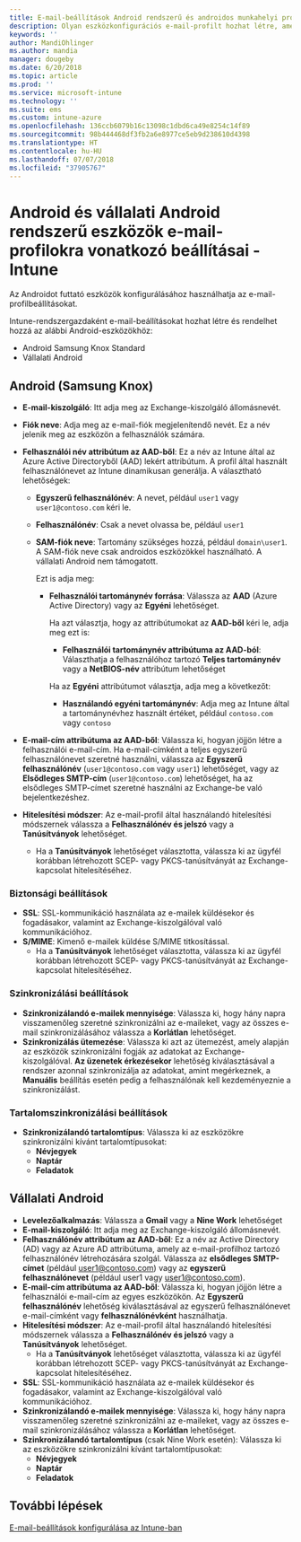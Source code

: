 ```yaml
---
title: E-mail-beállítások Android rendszerű és androidos munkahelyi profilos eszközökhöz a Microsoft Intune-ban – Azure | Microsoft Docs
description: Olyan eszközkonfigurációs e-mail-profilt hozhat létre, amely az Exchange-kiszolgálót használja, és a tulajdonságokat az Azure Active Directoryból olvassa be. Engedélyezheti az SSL-t, tanúsítványok vagy felhasználónév és jelszó használatával hitelesítheti a felhasználókat, valamint szinkronizálhatja az e-maileket az androidos és androidos munkahelyi profilt használó eszközökön a Microsoft Intune használatával.
keywords: ''
author: MandiOhlinger
ms.author: mandia
manager: dougeby
ms.date: 6/20/2018
ms.topic: article
ms.prod: ''
ms.service: microsoft-intune
ms.technology: ''
ms.suite: ems
ms.custom: intune-azure
ms.openlocfilehash: 136ccb6079b16c13098c1dbd6ca49e8254c14f89
ms.sourcegitcommit: 98b444468df3fb2a6e8977ce5eb9d238610d4398
ms.translationtype: HT
ms.contentlocale: hu-HU
ms.lasthandoff: 07/07/2018
ms.locfileid: "37905767"
---
```

# <a name="email-profile-settings-for-devices-running-android-and-android-enterprise---intune"></a>Android és vállalati Android rendszerű eszközök e-mail-profilokra vonatkozó beállításai - Intune

Az Androidot futtató eszközök konfigurálásához használhatja az e-mail-profilbeállításokat.

Intune-rendszergazdaként e-mail-beállításokat hozhat létre és rendelhet hozzá az alábbi Android-eszközökhöz:

- Android Samsung Knox Standard
- Vállalati Android

## <a name="android-samsung-knox"></a>Android (Samsung Knox)

- **E-mail-kiszolgáló**: Itt adja meg az Exchange-kiszolgáló állomásnevét.
- **Fiók neve**: Adja meg az e-mail-fiók megjelenítendő nevét. Ez a név jelenik meg az eszközön a felhasználók számára.
- **Felhasználói név attribútum az AAD-ből**: Ez a név az Intune által az Azure Active Directoryből (AAD) lekért attribútum. A profil által használt felhasználónevet az Intune dinamikusan generálja. A választható lehetőségek:
  - **Egyszerű felhasználónév**: A nevet, például `user1` vagy `user1@contoso.com` kéri le.
  - **Felhasználónév**: Csak a nevet olvassa be, például `user1`
  - **SAM-fiók neve**: Tartomány szükséges hozzá, például `domain\user1`. A SAM-fiók neve csak androidos eszközökkel használható. A vállalati Android nem támogatott.

    Ezt is adja meg:  
    - **Felhasználói tartománynév forrása**: Válassza az **AAD** (Azure Active Directory) vagy az **Egyéni** lehetőséget.

      Ha azt választja, hogy az attribútumokat az **AAD-ből** kéri le, adja meg ezt is:
      - **Felhasználói tartománynév attribútuma az AAD-ból**: Választhatja a felhasználóhoz tartozó **Teljes tartománynév** vagy a **NetBIOS-név** attribútum lehetőséget

      Ha az **Egyéni** attribútumot választja, adja meg a következőt:
      - **Használandó egyéni tartománynév**: Adja meg az Intune által a tartománynévhez használt értéket, például `contoso.com` vagy `contoso`

- **E-mail-cím attribútuma az AAD-ből**: Válassza ki, hogyan jöjjön létre a felhasználói e-mail-cím. Ha e-mail-címként a teljes egyszerű felhasználónevet szeretné használni, válassza az **Egyszerű felhasználónév** (`user1@contoso.com` vagy `user1`) lehetőséget, vagy az **Elsődleges SMTP-cím** (`user1@contoso.com`) lehetőséget, ha az elsődleges SMTP-címet szeretné használni az Exchange-be való bejelentkezéshez.

- **Hitelesítési módszer**: Az e-mail-profil által használandó hitelesítési módszernek válassza a **Felhasználónév és jelszó** vagy a **Tanúsítványok** lehetőséget.
  - Ha a **Tanúsítványok** lehetőséget választotta, válassza ki az ügyfél korábban létrehozott SCEP- vagy PKCS-tanúsítványát az Exchange-kapcsolat hitelesítéséhez.

### <a name="security-settings"></a>Biztonsági beállítások

- **SSL**: SSL-kommunikáció használata az e-mailek küldésekor és fogadásakor, valamint az Exchange-kiszolgálóval való kommunikációhoz.
- **S/MIME**: Kimenő e-mailek küldése S/MIME titkosítással.
  - Ha a **Tanúsítványok** lehetőséget választotta, válassza ki az ügyfél korábban létrehozott SCEP- vagy PKCS-tanúsítványát az Exchange-kapcsolat hitelesítéséhez.

### <a name="synchronization-settings"></a>Szinkronizálási beállítások

- **Szinkronizálandó e-mailek mennyisége**: Válassza ki, hogy hány napra visszamenőleg szeretné szinkronizálni az e-maileket, vagy az összes e-mail szinkronizálásához válassza a **Korlátlan** lehetőséget.
- **Szinkronizálás ütemezése**: Válassza ki azt az ütemezést, amely alapján az eszközök szinkronizálni fogják az adatokat az Exchange-kiszolgálóval. **Az üzenetek érkezésekor** lehetőség kiválasztásával a rendszer azonnal szinkronizálja az adatokat, amint megérkeznek, a **Manuális** beállítás esetén pedig a felhasználónak kell kezdeményeznie a szinkronizálást.

### <a name="content-sync-settings"></a>Tartalomszinkronizálási beállítások

- **Szinkronizálandó tartalomtípus**: Válassza ki az eszközökre szinkronizálni kívánt tartalomtípusokat:
  - **Névjegyek**
  - **Naptár**
  - **Feladatok**

## <a name="android-enterprise"></a>Vállalati Android

- **Levelezőalkalmazás**: Válassza a **Gmail** vagy a **Nine Work** lehetőséget
- **E-mail-kiszolgáló**: Itt adja meg az Exchange-kiszolgáló állomásnevét.
- **Felhasználónév attribútum az AAD-ből**: Ez a név az Active Directory (AD) vagy az Azure AD attribútuma, amely az e-mail-profilhoz tartozó felhasználónév létrehozására szolgál. Válassza az **elsődleges SMTP-címet** (például user1@contoso.com) vagy az **egyszerű felhasználónevet** (például user1 vagy user1@contoso.com).
- **E-mail-cím attribútuma az AAD-ből**: Válassza ki, hogyan jöjjön létre a felhasználói e-mail-cím az egyes eszközökön. Az **Egyszerű felhasználónév** lehetőség kiválasztásával az egyszerű felhasználónevet e-mail-címként vagy **felhasználónévként** használhatja.
- **Hitelesítési módszer**: Az e-mail-profil által használandó hitelesítési módszernek válassza a **Felhasználónév és jelszó** vagy a **Tanúsítványok** lehetőséget.
  - Ha a **Tanúsítványok** lehetőséget választotta, válassza ki az ügyfél korábban létrehozott SCEP- vagy PKCS-tanúsítványát az Exchange-kapcsolat hitelesítéséhez.
- **SSL**: SSL-kommunikáció használata az e-mailek küldésekor és fogadásakor, valamint az Exchange-kiszolgálóval való kommunikációhoz.
- **Szinkronizálandó e-mailek mennyisége**: Válassza ki, hogy hány napra visszamenőleg szeretné szinkronizálni az e-maileket, vagy az összes e-mail szinkronizálásához válassza a **Korlátlan** lehetőséget.
- **Szinkronizálandó tartalomtípus** (csak Nine Work esetén): Válassza ki az eszközökre szinkronizálni kívánt tartalomtípusokat:
  - **Névjegyek**
  - **Naptár**
  - **Feladatok**

## <a name="next-steps"></a>További lépések
[E-mail-beállítások konfigurálása az Intune-ban](email-settings-configure.md)
